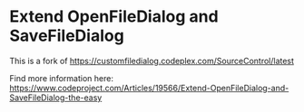 # Extend OpenFileDialog and SaveFileDialog

This is a fork of https://customfiledialog.codeplex.com/SourceControl/latest

Find more information here: https://www.codeproject.com/Articles/19566/Extend-OpenFileDialog-and-SaveFileDialog-the-easy
